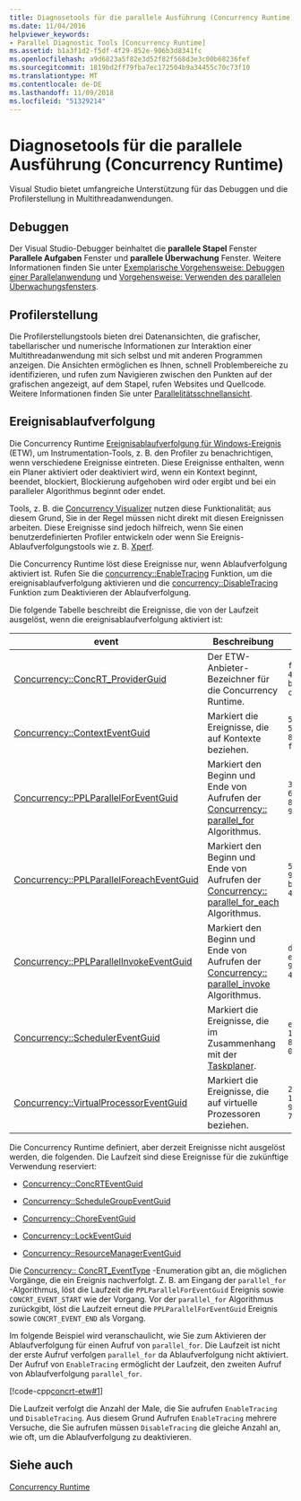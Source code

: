 ```yaml
---
title: Diagnosetools für die parallele Ausführung (Concurrency Runtime)
ms.date: 11/04/2016
helpviewer_keywords:
- Parallel Diagnostic Tools [Concurrency Runtime]
ms.assetid: b1a3f1d2-f5df-4f29-852e-906b3d8341fc
ms.openlocfilehash: a9d6823a5f82e3d52f82f568d3e3c00b68236fef
ms.sourcegitcommit: 1819bd2ff79fba7ec172504b9a34455c70c73f10
ms.translationtype: MT
ms.contentlocale: de-DE
ms.lasthandoff: 11/09/2018
ms.locfileid: "51329214"
---
```

# <a name="parallel-diagnostic-tools-concurrency-runtime"></a>Diagnosetools für die parallele Ausführung (Concurrency Runtime)

Visual Studio bietet umfangreiche Unterstützung für das Debuggen und die Profilerstellung in Multithreadanwendungen.

## <a name="debugging"></a>Debuggen

Der Visual Studio-Debugger beinhaltet die **parallele Stapel** Fenster **Parallele Aufgaben** Fenster und **parallele Überwachung** Fenster. Weitere Informationen finden Sie unter [Exemplarische Vorgehensweise: Debuggen einer Parallelanwendung](/visualstudio/debugger/walkthrough-debugging-a-parallel-application) und [Vorgehensweise: Verwenden des parallelen Überwachungsfensters](/visualstudio/debugger/how-to-use-the-parallel-watch-window).

## <a name="profiling"></a>Profilerstellung

Die Profilerstellungstools bieten drei Datenansichten, die grafischer, tabellarischer und numerische Informationen zur Interaktion einer Multithreadanwendung mit sich selbst und mit anderen Programmen anzeigen. Die Ansichten ermöglichen es Ihnen, schnell Problembereiche zu identifizieren, und rufen zum Navigieren zwischen den Punkten auf der grafischen angezeigt, auf dem Stapel, rufen Websites und Quellcode. Weitere Informationen finden Sie unter [Parallelitätsschnellansicht](/visualstudio/profiling/concurrency-visualizer).

## <a name="event-tracing"></a>Ereignisablaufverfolgung

Die Concurrency Runtime [Ereignisablaufverfolgung für Windows-Ereignis](/windows/desktop/ETW/event-tracing-portal) (ETW), um Instrumentation-Tools, z. B. den Profiler zu benachrichtigen, wenn verschiedene Ereignisse eintreten. Diese Ereignisse enthalten, wenn ein Planer aktiviert oder deaktiviert wird, wenn ein Kontext beginnt, beendet, blockiert, Blockierung aufgehoben wird oder ergibt und bei ein paralleler Algorithmus beginnt oder endet.

Tools, z. B. die [Concurrency Visualizer](/visualstudio/profiling/concurrency-visualizer) nutzen diese Funktionalität; aus diesem Grund, Sie in der Regel müssen nicht direkt mit diesen Ereignissen arbeiten. Diese Ereignisse sind jedoch hilfreich, wenn Sie einen benutzerdefinierten Profiler entwickeln oder wenn Sie Ereignis-Ablaufverfolgungstools wie z. B. [Xperf](http://go.microsoft.com/fwlink/p/?linkid=160628).

Die Concurrency Runtime löst diese Ereignisse nur, wenn Ablaufverfolgung aktiviert ist. Rufen Sie die [concurrency::EnableTracing](reference/concurrency-namespace-functions.md#enabletracing) Funktion, um die ereignisablaufverfolgung aktivieren und die [concurrency::DisableTracing](reference/concurrency-namespace-functions.md#disabletracing) Funktion zum Deaktivieren der Ablaufverfolgung.

Die folgende Tabelle beschreibt die Ereignisse, die von der Laufzeit ausgelöst, wenn die ereignisablaufverfolgung aktiviert ist:

|event|Beschreibung|Wert|
|-----------|-----------------|-----------|
|[Concurrency::ConcRT_ProviderGuid](reference/concurrency-namespace-constants1.md#concrt_providerguid)|Der ETW-Anbieter-Bezeichner für die Concurrency Runtime.|`f7b697a3-4db5-4d3b-be71-c4d284e6592f`|
|[Concurrency::ContextEventGuid](reference/concurrency-namespace-constants1.md#contexteventguid)|Markiert die Ereignisse, die auf Kontexte beziehen.|`5727a00f-50be-4519-8256-f7699871fecb`|
|[Concurrency::PPLParallelForEventGuid](reference/concurrency-namespace-constants1.md#pplparallelforeventguid)|Markiert den Beginn und Ende von Aufrufen der [Concurrency:: parallel_for](reference/concurrency-namespace-functions.md#parallel_for) Algorithmus.|`31c8da6b-6165-4042-8b92-949e315f4d84`|
|[Concurrency::PPLParallelForeachEventGuid](reference/concurrency-namespace-constants1.md#pplparallelforeacheventguid)|Markiert den Beginn und Ende von Aufrufen der [Concurrency:: parallel_for_each](reference/concurrency-namespace-functions.md#parallel_for_each) Algorithmus.|`5cb7d785-9d66-465d-bae1-4611061b5434`|
|[Concurrency::PPLParallelInvokeEventGuid](reference/concurrency-namespace-constants1.md#pplparallelinvokeeventguid)|Markiert den Beginn und Ende von Aufrufen der [Concurrency:: parallel_invoke](reference/concurrency-namespace-functions.md#parallel_invoke) Algorithmus.|`d1b5b133-ec3d-49f4-98a3-464d1a9e4682`|
|[Concurrency::SchedulerEventGuid](reference/concurrency-namespace-constants1.md#schedulereventguid)|Markiert die Ereignisse, die im Zusammenhang mit der [Taskplaner](../../parallel/concrt/task-scheduler-concurrency-runtime.md).|`e2091f8a-1e0a-4731-84a2-0dd57c8a5261`|
|[Concurrency::VirtualProcessorEventGuid](reference/concurrency-namespace-constants1.md#virtualprocessoreventguid)|Markiert die Ereignisse, die auf virtuelle Prozessoren beziehen.|`2f27805f-1676-4ecc-96fa-7eb09d44302f`|

Die Concurrency Runtime definiert, aber derzeit Ereignisse nicht ausgelöst werden, die folgenden. Die Laufzeit sind diese Ereignisse für die zukünftige Verwendung reserviert:

- [Concurrency::ConcRTEventGuid](reference/concurrency-namespace-constants1.md#concrteventguid)

- [Concurrency::ScheduleGroupEventGuid](reference/concurrency-namespace-constants1.md#schedulereventguid)

- [Concurrency::ChoreEventGuid](reference/concurrency-namespace-constants1.md#choreeventguid)

- [Concurrency::LockEventGuid](reference/concurrency-namespace-constants1.md#lockeventguid)

- [Concurrency::ResourceManagerEventGuid](reference/concurrency-namespace-constants1.md#resourcemanagereventguid)

Die [Concurrency:: ConcRT_EventType](reference/concurrency-namespace-enums.md#concrt_eventtype) -Enumeration gibt an, die möglichen Vorgänge, die ein Ereignis nachverfolgt. Z. B. am Eingang der `parallel_for` -Algorithmus, löst die Laufzeit die `PPLParallelForEventGuid` Ereignis sowie `CONCRT_EVENT_START` wie der Vorgang. Vor der `parallel_for` Algorithmus zurückgibt, löst die Laufzeit erneut die `PPLParallelForEventGuid` Ereignis sowie `CONCRT_EVENT_END` als Vorgang.

Im folgende Beispiel wird veranschaulicht, wie Sie zum Aktivieren der Ablaufverfolgung für einen Aufruf von `parallel_for`. Die Laufzeit ist nicht der erste Aufruf verfolgen `parallel_for` da Ablaufverfolgung nicht aktiviert. Der Aufruf von `EnableTracing` ermöglicht der Laufzeit, den zweiten Aufruf von Ablaufverfolgung `parallel_for`.

[!code-cpp[concrt-etw#1](../../parallel/concrt/codesnippet/cpp/parallel-diagnostic-tools-concurrency-runtime_1.cpp)]

Die Laufzeit verfolgt die Anzahl der Male, die Sie aufrufen `EnableTracing` und `DisableTracing`. Aus diesem Grund Aufrufen `EnableTracing` mehrere Versuche, die Sie aufrufen müssen `DisableTracing` die gleiche Anzahl an, wie oft, um die Ablaufverfolgung zu deaktivieren.

## <a name="see-also"></a>Siehe auch

[Concurrency Runtime](../../parallel/concrt/concurrency-runtime.md)

